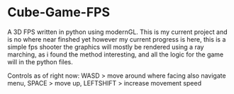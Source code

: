 # Cube-Game-FPS
A 3D FPS written in python using modernGL. This is my current project and is no where near finshed yet however my current progress is here, this is a simple fps shooter the graphics will mostly be rendered using a ray marching, as i found the method interesting, and all the logic for the game will in the python files.

Controls as of right now: WASD > move around where facing also navigate menu, SPACE > move up, LEFTSHIFT > increase movement speed

